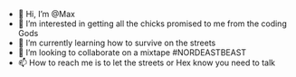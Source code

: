 - 👋 Hi, I’m @Max
- 👀 I’m interested in getting all the chicks promised to me from the coding Gods
- 🌱 I’m currently learning how to survive on the streets 
- 💞️ I’m looking to collaborate on a mixtape #NORDEASTBEAST
- 📫 How to reach me is to let the streets or Hex know you need to talk

<!---
MackGee/MackGee is a ✨ special ✨ repository because its `README.md` (this file) appears on your GitHub profile.

